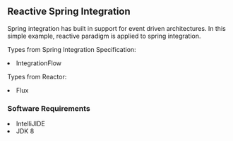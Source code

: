 ##  Reactive Spring Integration
Spring integration has built in support for event driven architectures. In this simple example,
reactive paradigm is applied to spring integration.

Types from Spring Integration Specification:
<LI> IntegrationFlow

Types from Reactor:
<LI> Flux


### Software Requirements

<LI> IntelliJIDE
<LI> JDK 8
